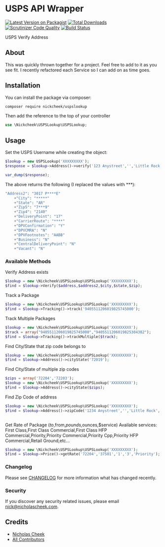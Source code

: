 # USPS API Wrapper

[![Latest Version on Packagist](https://img.shields.io/packagist/v/nickcheek/uspslookup.svg?style=flat-square)](https://packagist.org/packages/nickcheek/uspslookup)
[![Total Downloads](https://img.shields.io/packagist/dt/nickcheek/uspslookup.svg?style=flat-square)](https://packagist.org/packages/nickcheek/uspslookup)
[![Scrutinizer Code Quality](https://scrutinizer-ci.com/g/nickcheek/USPSLookup/badges/quality-score.png?b=master)](https://scrutinizer-ci.com/g/nickcheek/USPSLookup/?branch=master)
[![Build Status](https://scrutinizer-ci.com/g/nickcheek/USPSLookup/badges/build.png?b=master)](https://scrutinizer-ci.com/g/nickcheek/USPSLookup/build-status/master)

USPS Verify Address

## About

This was quickly thrown together for a project.  Feel free to add to it as you see fit.  I recently refactored each Service so I can add on as time goes. 

## Installation

You can install the package via composer:

```bash
composer require nickcheek/uspslookup

```

Then add the reference to the top of your controller
```php
use \Nickcheek\USPSLookup\USPSLookup;
```

## Usage

Set the USPS Username while creating the object:

``` php
$lookup = new USPSLookup('XXXXXXXXX');
$response = $lookup->Address()->verify('123 Anystreet','','Little Rock','AR','72204');

var_dump($response);

```


The above returns the following (I replaced the values with ***):
``` php
"Address2": "3017 P****E"
    +"City": "*****"
    +"State": "AR"
    +"Zip5": "7***9"
    +"Zip4": "2140"
    +"DeliveryPoint": "17"
    +"CarrierRoute": "****"
    +"DPVConfirmation": "Y"
    +"DPVCMRA": "N"
    +"DPVFootnotes": "AABB"
    +"Business": "N"
    +"CentralDeliveryPoint": "N"
    +"Vacant": "N"
```

### Available Methods
Verify Address exists

``` php
$lookup = new \Nickcheek\USPSLookup\USPSLookup('XXXXXXXXX');
$find = $lookup->Verify($address,$address2,$city,$state,$zip);

```


Track a Package

``` php
$lookup = new \Nickcheek\USPSLookup\USPSLookup('XXXXXXXXX');
$find = $lookup->Tracking()->track('9405511206019825745000');

```

Track Multiple Packages

``` php
$lookup = new \Nickcheek\USPSLookup\USPSLookup('XXXXXXXXX');
$track = array("9405511206019825745000","9405511206019825304382");
$find = $lookup->Tracking()->trackMultiple($track);

```

Find City/State that zip code belongs to

```php
$lookup = new \Nickcheek\USPSLookup\USPSLookup('XXXXXXXXX');
$find = $lookup->Address()->cityState('72019');

```

Find City/State of multiple zip codes

```php
$zips = array('72204','72203');
$lookup = new \Nickcheek\USPSLookup\USPSLookup('XXXXXXXXX');
$find = $lookup->Address()->cityState($zips);

```

Find Zip Code of address

```php 
$lookup = new \Nickcheek\USPSLookup\USPSLookup('XXXXXXXXX');
$find = $lookup->Address()->zipCode('1234 Anystreet','','Little Rock','AR');
	   
```
Get Rate of Package
($to,$from,$pounds,$ounces,$service)
Available services: 
First Class,First Class Commercial,First Class  HFP Commercial,Priority,Priority Commercial,Priority Cpp,Priority HFP Commercial,Retail Ground,etc...

```php
$lookup = new \Nickcheek\USPSLookup\USPSLookup('XXXXXXXXX');
$find = $lookup->Price()->getRate('72204','37501','1','3','Priority');

```

### Changelog

Please see [CHANGELOG](CHANGELOG.md) for more information what has changed recently.


### Security

If you discover any security related issues, please email nick@nicholascheek.com.

## Credits

- [Nicholas Cheek](https://github.com/nickcheek)
- [All Contributors](../../contributors)



